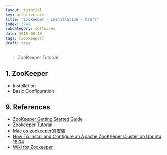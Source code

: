 ```yaml
---
layout: tutorial
key: architecture
title: "ZooKeeper - Installation - Draft"
index: 3742
subcategory: softwares
date: 2018-08-10
tags: [ZooKeeper]
draft: true
---
```


> ZooKeeper Tutorial

## 1. ZooKeeper
* Installation
* Basic Configuration


## 9. References
* [ZooKeeper Getting Started Guide](https://zookeeper.apache.org/doc/r3.5.5/zookeeperStarted.html)
* [Zookeeper Tutorial](https://www.tutorialspoint.com/zookeeper/index.htm)
* [Mac os zookeeper的安装](https://www.jianshu.com/p/98c7dda6094b)
* [How To Install and Configure an Apache ZooKeeper Cluster on Ubuntu 18.04](https://www.digitalocean.com/community/tutorials/how-to-install-and-configure-an-apache-zookeeper-cluster-on-ubuntu-18-04)
* [Wiki for Zookeeper](https://cwiki.apache.org/confluence/display/ZOOKEEPER/Index)

